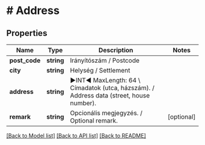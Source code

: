 # # Address

## Properties

Name | Type | Description | Notes
------------ | ------------- | ------------- | -------------
**post_code** | **string** | Irányítószám   /   Postcode |
**city** | **string** | Helység   /   Settlement |
**address** | **string** | ►INT◄ MaxLength: 64 \\  Címadatok (utca, házszám).   /   Address data (street, house number). |
**remark** | **string** | Opcionális megjegyzés.   /   Optional remark. | [optional]

[[Back to Model list]](../../README.md#models) [[Back to API list]](../../README.md#endpoints) [[Back to README]](../../README.md)
